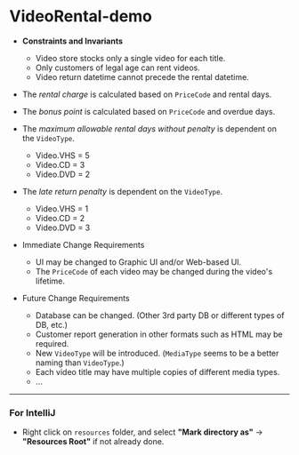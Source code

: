 # VideoRental-demo

* **Constraints and Invariants**
    - Video store stocks only a single video for each title.
    - Only customers of legal age can rent videos.
    - Video return datetime cannot precede the rental datetime.


* The *rental charge* is calculated based on `PriceCode` and rental days.


* The *bonus point* is calculated based on `PriceCode` and overdue days.


* The *maximum allowable rental days without penalty* is dependent on the `VideoType`.
    - Video.VHS = 5
    - Video.CD = 3
    - Video.DVD = 2


* The *late return penalty* is dependent on the `VideoType`.
    - Video.VHS = 1
    - Video.CD = 2
    - Video.DVD = 3
    
   
* Immediate Change Requirements
    - UI may be changed to Graphic UI and/or Web-based UI.
    - The `PriceCode` of each video may be changed during the video's lifetime.


* Future Change Requirements
    - Database can be changed. (Other 3rd party DB or different types of DB, etc.)  
    - Customer report generation in other formats such as HTML may be required.
    - New `VideoType` will be introduced. (`MediaType` seems to be a better naming than `VideoType`.)
    - Each video title may have multiple copies of different media types.
    - ...

***

### For IntelliJ 

- Right click on `resources` folder, and select **"Mark directory as"** -> **"Resources Root"** if not already done.